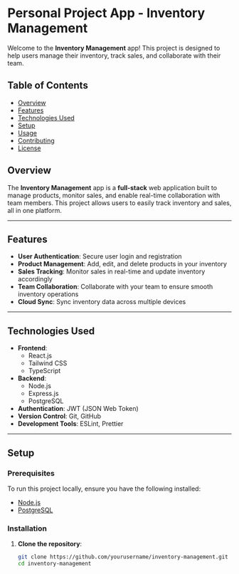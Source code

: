 # Personal Project App - Inventory Management

Welcome to the **Inventory Management** app! This project is designed to help users manage their inventory, track sales, and collaborate with their team.

## Table of Contents
- [Overview](#overview)
- [Features](#features)
- [Technologies Used](#technologies-used)
- [Setup](#setup)
- [Usage](#usage)
- [Contributing](#contributing)
- [License](#license)

## Overview

The **Inventory Management** app is a **full-stack** web application built to manage products, monitor sales, and enable real-time collaboration with team members. This project allows users to easily track inventory and sales, all in one platform.

---

## Features

- **User Authentication**: Secure user login and registration
- **Product Management**: Add, edit, and delete products in your inventory
- **Sales Tracking**: Monitor sales in real-time and update inventory accordingly
- **Team Collaboration**: Collaborate with your team to ensure smooth inventory operations
- **Cloud Sync**: Sync inventory data across multiple devices

---

## Technologies Used

- **Frontend**:
  - React.js
  - Tailwind CSS
  - TypeScript
- **Backend**:
  - Node.js
  - Express.js
  - PostgreSQL
- **Authentication**: JWT (JSON Web Token)
- **Version Control**: Git, GitHub
- **Development Tools**: ESLint, Prettier

---

## Setup

### Prerequisites

To run this project locally, ensure you have the following installed:

- [Node.js](https://nodejs.org/)
- [PostgreSQL](https://www.postgresql.org/)

### Installation

1. **Clone the repository**:
   ```bash
   git clone https://github.com/yourusername/inventory-management.git
   cd inventory-management

